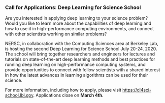 ### Call for Applications: Deep Learning for Science School

Are you interested in applying deep learning to your science problem? Would you
like to learn more about the capabilities of deep learning and how to use it in
high-performance computing environments, and connect with other scientists
working on similar problems?

NERSC, in collaboration with the Computing Sciences area at Berkeley Lab, is
hosting the second Deep Learning for Science School July 20-24, 2020. The school
will bring together researchers and engineers for lectures and tutorials on
state-of-the-art deep learning methods and best practices for running deep
learning on high-performance computing systems, and provide opportunities to
connect with fellow scientists with a shared interest in how the latest advances
in learning algorithms can be used for their science.

For more information, including how to apply, please visit
https://dl4sci-school.lbl.gov. Applications close on **March 4th**. 
